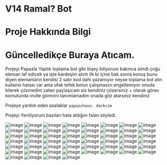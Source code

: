 # V14 Ramal? Bot

# Proje Hakkında Bilgi

# Güncelledikçe Buraya Atıcam.

Projeyi Papazla Yaptık toplama bot gibi bişey 
biliyorum bakınca simdi çoğu eleman laf edicek ya işte kardeşim alıntı
ilk bi içine bak sonra konuş bunu diyen elemanların kendisi 2 satır kod dahi yazamıyor
neyse toplama bot alın kullanın hatası var ama ufak tefek botun çalışmasını engellemiyor onuda bilerek çözmedim
zaten paylaşıcam siz kendiniz çözersiniz + olarak görev komutunda invite görevini tanımlamadım onada göz atarsınız kendiniz


Projeye yardım eden asalaklar
`papazchavo. darkcim`

Projeyi Yeniliyorum bazıları hata aldığını falan söyledi.

![image](https://cdn.discordapp.com/attachments/1190345357532606475/1212354721075961876/image.png?ex=65f18851&is=65df1351&hm=9ee2773fa4831ca1243d1354c5c8b76707e832c5fe0f63e8dd31b03d51281e26&)
![image](https://cdn.discordapp.com/attachments/1190345357532606475/1210901040493232128/hgmesaji.png?ex=65ec3e79&is=65d9c979&hm=5aead700458388ee7eab18efe6fffd305f9aa9707e0dce8798a448a482321995)
![image](https://cdn.discordapp.com/attachments/1190345357532606475/1210900994569928754/image.png?ex=65ec3e6e&is=65d9c96e&hm=bcffda8f6d71e670803a1b98e9699b1c128bdae853d969be4cc54f3faeb8e9ad&)
![image](https://cdn.discordapp.com/attachments/1190345357532606475/1210906774786547753/image.png?ex=65ec43d0&is=65d9ced0&hm=ce25bbf4daa0ed9998179898ca84ad955d62ac12217263d5e026202663586ae9&)
![image](https://cdn.discordapp.com/attachments/1190345357532606475/1210906930495754240/image.png?ex=65ec43f5&is=65d9cef5&hm=0760ead609313af5b4b663d1399d6e329fe7a4579ea3a731e215dfd682298999&)
![image](https://cdn.discordapp.com/attachments/1190345357532606475/1210907116014018600/image.png?ex=65ec4422&is=65d9cf22&hm=c8d21f929e237f8d354e5fa07ed59edaa097ffdfb18cffab93edd60a5bcd58de&)
![image](https://cdn.discordapp.com/attachments/1190345357532606475/1210907678621306890/image.png?ex=65ec44a8&is=65d9cfa8&hm=a2b3ebd34f64c7e7b9905535daeaa48f841d3e559d40c37b59504c3d881ab19d&)
![image](https://cdn.discordapp.com/attachments/1190345357532606475/1210907774444113920/image.png?ex=65ec44bf&is=65d9cfbf&hm=2fe8b0eb9a724651feec1c81d27d7e225fbfdfedc5f62b592ae44affbc04bae1&)
![image](https://cdn.discordapp.com/attachments/1190345357532606475/1210900587802271755/image.png?ex=65ec3e0d&is=65d9c90d&hm=6bfc6a29a1c3378a9e6a2ec3d02dfff9d2a0ae7d61d8d088e27126eb19d22d9b&)
![image](https://cdn.discordapp.com/attachments/1190345357532606475/1210900280787472404/image.png?ex=65ec3dc4&is=65d9c8c4&hm=3da233f125d314a910f7bda8e37f5997a2ee136b4f0a5fdea41927a39ddcc52a&)
![image](https://cdn.discordapp.com/attachments/1190345357532606475/1210908394421227621/image.png?ex=65ec4552&is=65d9d052&hm=d223ef41e1803aa886714da8e0957a644c899caff46d2d477ecfc8a586dfd5c8&)
![image](https://cdn.discordapp.com/attachments/1186434768468987955/1210938145730854912/image.png?ex=65ec6108&is=65d9ec08&hm=548777c02e667b2c9ec918faf1fa06a01237222996b40cf894d47f21898f9c83&)
![image](https://cdn.discordapp.com/attachments/1190345357532606475/1211284883402399804/image.png?ex=65eda3f4&is=65db2ef4&hm=a6662ea13ec037a8665ed09204234cfc7af51e98e6c9d7eca112aaa2f9a057c2&)
![image](https://cdn.discordapp.com/attachments/1190345357532606475/1211284943330746388/image.png?ex=65eda403&is=65db2f03&hm=7a01054b8d5f72d5e8924c596c0f511f4f3a55262406f691e549fc7d1108fa69&)
![image](https://cdn.discordapp.com/attachments/1190345357532606475/1211659639800995891/image.png?ex=65ef00f9&is=65dc8bf9&hm=b3e9e0d4cef9e1e218f313579d9bec8d436a4cf72827fcd18ace42213ab648b7&)
![image](https://cdn.discordapp.com/attachments/1190345357532606475/1211667043128971324/image.png?ex=65ef07de&is=65dc92de&hm=4e13eec9713713ea91f050b4d44dc96edb0d3d953082db8ccc6caccf826f1516&)
![image](https://cdn.discordapp.com/attachments/1190345357532606475/1211683012786262076/image.png?ex=65ef16be&is=65dca1be&hm=7c8174685d67326425b835a295c8b3ae79cf2e63ee3dde199d5aae73fb724a87&)
![image](https://cdn.discordapp.com/attachments/1025465436302737509/1212326685685452800/image.png?ex=65f16e35&is=65def935&hm=a442fe115bb942a3fca04cddc3d456fb8966c450ab858415c7a405d004417644&)
![image](https://cdn.discordapp.com/attachments/1190345357532606475/1212354067788075038/image.png?ex=65f187b6&is=65df12b6&hm=6696afaed341b7ce88ce7d9791fc86d26791911a9db6e3d076aed958b298dc1d&)
![image](https://cdn.discordapp.com/attachments/1190345357532606475/1212354506428383232/image.png?ex=65f1881e&is=65df131e&hm=638297a1f236daab04cb6949f0254ff7c3384c78f5bc2d2b66a8631166d651ca&)
![image](https://cdn.discordapp.com/attachments/1190345357532606475/1212404901720887376/image.png?ex=65f1b70d&is=65df420d&hm=3496aa7132b28e71e6d9013b8990fa7b0afaa20c0a87f4c6392753d7ff2e1f6a&)
![image](https://cdn.discordapp.com/attachments/1202662675251724340/1212800270640095332/image.png?ex=65f32745&is=65e0b245&hm=155a476dd76213026d47b096195f46865ec2957639eed5bda66ec32178ab3884&)
![image](https://cdn.discordapp.com/attachments/1025465436302737509/1212852986217373746/image.png?ex=65f3585d&is=65e0e35d&hm=c27a283ae3565fd9b3008e542b01ad437c1822745ddf6ccf219e7272a58408b1&)
![image](https://cdn.discordapp.com/attachments/1190345357532606475/1212904946303766539/image.png?ex=65f388c1&is=65e113c1&hm=8c88a5aa49634fd845a25129bd07ffd41f5b52c061eb9f2567e02a6929298413&)
![image](https://cdn.discordapp.com/attachments/1123355972077895761/1212904083384700979/image.png?ex=65f387f4&is=65e112f4&hm=db04784d5a23f495d19b0ecea822b3744697a4e075676b9229dd2be23eb0743d&)
![image](https://cdn.discordapp.com/attachments/1155517980340400248/1213906860034228274/image.png?ex=65f72ddc&is=65e4b8dc&hm=80df283966697cf36b9a636262b9b63734c0ad88194e6f235bb6b9fa2cea73cf&)
![image](https://cdn.discordapp.com/attachments/1213483320172609616/1213842681135112232/image.png?ex=65f6f217&is=65e47d17&hm=03843ae027995085ab5687ba61477ecc78469ed206449b3645ae3ce41b6b55f1&)
![image](https://cdn.discordapp.com/attachments/1213483320172609616/1213868619973394593/image.png?ex=65f70a3f&is=65e4953f&hm=e544b65cfd7d206f6c5bf2837dbf714257c4874026bf2dc5e3100edd81a02133&)
![image](https://cdn.discordapp.com/attachments/1213483320172609616/1213868688864972850/image.png?ex=65f70a50&is=65e49550&hm=227ee5aeeae9af2533a9c5243d0eecc201069cd73daf1417a4e21479dc7ada89&)
![image](https://cdn.discordapp.com/attachments/1190345357532606475/1213950603798257764/image.png?ex=65f7569a&is=65e4e19a&hm=98a2493da9fed3e182e8602bc7b0a4e4e7a01c330468fdd3ca5fde11335c7dc7&)
![image](https://cdn.discordapp.com/attachments/1155517980340400248/1214221707938762802/image_2.png?ex=65f85316&is=65e5de16&hm=f9180222bca3c017fcb558ef999d5d82304dbef4242bd2abb273aec196bb6d6a&)
![image](https://cdn.discordapp.com/attachments/1155517980340400248/1214221708563849276/image_4.png?ex=65f85316&is=65e5de16&hm=83db732ad71263be56a199d7fddce63a78adff52982406e60fefc6a50928758c&)
![image](https://cdn.discordapp.com/attachments/1155517980340400248/1214221709209763891/image_3.png?ex=65f85316&is=65e5de16&hm=8bede464d7a95bb6dcb8dcb5a273dbd9733cf6fac388da1442ac122c93a6f974&)
![image](https://cdn.discordapp.com/attachments/1155517980340400248/1214564844347457536/Ekran_Alnts_1.png?ex=65f992a8&is=65e71da8&hm=a0f215214fbec74817d07d829532d48e29b5e4749164fc32f1fcf767237fa042&)
![image](https://cdn.discordapp.com/attachments/1190345357532606475/1214563949035397131/image.png?ex=65f991d2&is=65e71cd2&hm=cb18d1a64f82b7c2e55322aaca64408e1f9936a6c99aff7f6b260467b84f5f68&)
![image](https://cdn.discordapp.com/attachments/1214834069976780811/1215291179969806346/image.png?ex=65fc371c&is=65e9c21c&hm=bf9cb2a2e8e6e55efebba0841af97d7c866fefdba67e9edcfabcd8c309c508a3&)
![image](https://cdn.discordapp.com/attachments/1215738107186384976/1215971095749070919/image.png?ex=65feb054&is=65ec3b54&hm=8a0b7f66c198b6a580e2ee456b93f5202edbcccd5140ad90b94abc24429b8a1e&)
![image](https://cdn.discordapp.com/attachments/1214831022592491520/1216039546278379630/image.png?ex=65fef014&is=65ec7b14&hm=27d6d388be5c78c56790561a88d7536e436bd5edd3541ee71cc32d06233b0a3f&)
![image](https://cdn.discordapp.com/attachments/1214916732007743548/1216074404337811547/image.png?ex=65ff108b&is=65ec9b8b&hm=e731b40f9536e87178c4ec06b71a020a31cf080d96fa84d5109e3becb25aadc4&)
![image](https://cdn.discordapp.com/attachments/1214916732007743548/1216076168231522314/image.png?ex=65ff1230&is=65ec9d30&hm=68949520851741376f07780fa19854d78a0768be40038b49bcf8da36fcae3f9e&)
![image](https://cdn.discordapp.com/attachments/1214916732007743548/1216104451744469222/image.png?ex=65ff2c87&is=65ecb787&hm=e64cbbc2045c5298f27ba6e62b39e40e52e452b3916edc26b2a46440c974da20&)
![image](https://cdn.discordapp.com/attachments/1214830368994365481/1216341675455287367/image.png?ex=66000975&is=65ed9475&hm=ee05e6fc9f971320b86544c9bd846787d44677df67b01eb300c6c24a3cd392ce&)
![image](https://cdn.discordapp.com/attachments/1214908478603399169/1217793471646007386/image.png?ex=6605518d&is=65f2dc8d&hm=c380e84eefc45f79dd7e8195bd1dc5e1eecb34caf359b9302317d9ea8ef94af8&)
![image](https://cdn.discordapp.com/attachments/1214908478603399169/1217803900858404934/image.png?ex=66055b43&is=65f2e643&hm=ec5c29b4009acdbbe950c9a1d89864d2c3ea67ee717c9388d62c92adcf0bab79&)
![image](https://cdn.discordapp.com/attachments/1214834069976780811/1218304421793108130/image.png?ex=66072d69&is=65f4b869&hm=1eee6cdd177958965bfad16a9e88c5ea2f09061e82d4d2b0f51630491c17fdc0&)
![image](https://cdn.discordapp.com/attachments/1214834069976780811/1218304501979680828/image.png?ex=66072d7c&is=65f4b87c&hm=7348d1f08a1b0103d86dd34c39acdc93c6b59770ceb4794105ad0abef0d8e691&)
![image](https://cdn.discordapp.com/attachments/1214834069976780811/1218304567574528010/image.png?ex=66072d8b&is=65f4b88b&hm=6697e0d2a535dbe1706f5a80d41c30cfec3439dc8ec747f18e4c7a781e20f4c7&)
![image](https://cdn.discordapp.com/attachments/1214834069976780811/1218304707995373609/image.png?ex=66072dad&is=65f4b8ad&hm=7c1436ae62bb13bb794463766ef975b4c934e692d997eb9fec40eed80d7cc458&)
![image](https://cdn.discordapp.com/attachments/1214831022592491520/1218622747417120830/image.png?ex=660855df&is=65f5e0df&hm=64e4da6b36704a0ab5eb1e9c013163a075ced80f0121b04fc933802ad7ab85b1&)
![image](https://cdn.discordapp.com/attachments/1214831022592491520/1218622570354577610/image.png?ex=660855b5&is=65f5e0b5&hm=33f1c6c21320e8a4a15ec55de6cdccec8d646dc73e27c4a590308b1918f9f45a&)
![image](https://cdn.discordapp.com/attachments/1214831022592491520/1218622875809087580/image.png?ex=660855fe&is=65f5e0fe&hm=34f4d9833e7d4a0998a39b2262fa7755ad3590d7ed0c8eef16fe9bf90a2eaf46&)
![image](https://cdn.discordapp.com/attachments/1214831022592491520/1218623758563147836/image.png?ex=660856d0&is=65f5e1d0&hm=700eca55de57faaa545a0587931451e6306b44ea1b1db1a4b5e32448246ab4d6&)

